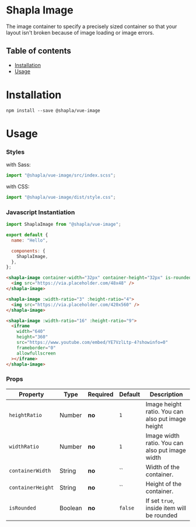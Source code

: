 # Shapla Image

The image container to specify a precisely sized container so that your layout isn't broken because of image loading or image errors.

## Table of contents

- [Installation](#installation)
- [Usage](#usage)

# Installation

```
npm install --save @shapla/vue-image
```

# Usage

### Styles

with Sass:

```js
import "@shapla/vue-image/src/index.scss";
```

with CSS:

```js
import "@shapla/vue-image/dist/style.css";
```

### Javascript Instantiation

```js
import ShaplaImage from "@shapla/vue-image";

export default {
  name: "Hello",

  components: {
    ShaplaImage,
  },
};
```

```html
<shapla-image container-width="32px" container-height="32px" is-rounded>
  <img src="https://via.placeholder.com/48x48" />
</shapla-image>

<shapla-image :width-ratio="3" :height-ratio="4">
  <img src="https://via.placeholder.com/420x560" />
</shapla-image>

<shapla-image :width-ratio="16" :height-ratio="9">
  <iframe
    width="640"
    height="360"
    src="https://www.youtube.com/embed/YE7VzlLtp-4?showinfo=0"
    frameborder="0"
    allowfullscreen
  ></iframe>
</shapla-image>
```

### Props

| Property          | Type    | Required | Default | Description                                       |
|-------------------|---------|----------|---------|---------------------------------------------------|
| `heightRatio`     | Number  | **no**   | `1`     | Image height ratio. You can also put image height |
| `widthRatio`      | Number  | **no**   | `1`     | Image width ratio. You can also put image width   |
| `containerWidth`  | String  | **no**   | ``      | Width of the container.                           |
| `containerHeight` | String  | **no**   | ``      | Height of the container.                          |
| `isRounded`       | Boolean | **no**   | `false` | If set `true`, inside item will be rounded        |

